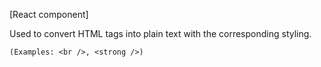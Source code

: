 [React component]

Used to convert HTML tags into plain text with the corresponding styling.

`` (Examples: <br />, <strong />)  `` 
